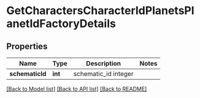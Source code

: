 # GetCharactersCharacterIdPlanetsPlanetIdFactoryDetails

## Properties
Name | Type | Description | Notes
------------ | ------------- | ------------- | -------------
**schematicId** | **int** | schematic_id integer | 

[[Back to Model list]](../README.md#documentation-for-models) [[Back to API list]](../README.md#documentation-for-api-endpoints) [[Back to README]](../README.md)


